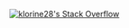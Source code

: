 [![klorine28's Stack Overflow](https://stats.quine.sh/klorine28/stack-overflow?theme=dark)](https://quine.sh)
